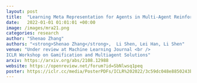 ```yaml
---
layout: post
title:  "Learning Meta Representation for Agents in Multi-Agent Reinforcement Learning"
date:   2022-01-01 01:01:01 +00:00
image: /images/mra21.png
categories: research
author: "Shenao Zhang"
authors: "<strong>Shenao Zhang</strong>,  Li Shen, Lei Han, Li Shen"
venue: "Under review at Machine Learning Journal <br />
ICLR Workshop on Gamification and Multiagent Solutions"
arxiv: https://arxiv.org/abs/2108.12988
website: https://openreview.net/forum?id=SbNlwsq1peq
poster: https://iclr.cc/media/PosterPDFs/ICLR%202022/3c59dc048e8850243be8079a5c74d079.png
---
```


